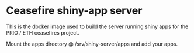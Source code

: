 # Ceasefire shiny-app server 

This is the docker image used to build the server running shiny apps for the
PRIO / ETH ceasefires project.

Mount the apps directory @ /srv/shiny-server/apps and add your apps.
